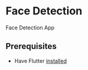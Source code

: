 # Face Detection

Face Detection App

## Prerequisites
- Have Flutter [installed](https://flutter.dev/docs/get-started/install/windows)
